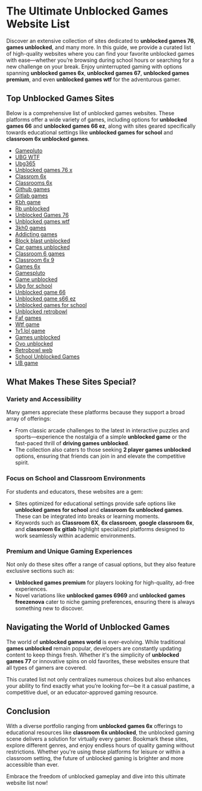 # **The Ultimate Unblocked Games Website List**

Discover an extensive collection of sites dedicated to **unblocked games 76**, **games unblocked**, and many more. In this guide, we provide a curated list of high-quality websites where you can find your favorite unblocked games with ease—whether you’re browsing during school hours or searching for a new challenge on your break. Enjoy uninterrupted gaming with options spanning **unblocked games 6x**, **unblocked games 67**, **unblocked games premium**, and even **unblocked games wtf** for the adventurous gamer.


## **Top Unblocked Games Sites**

Below is a comprehensive list of unblocked games websites. These platforms offer a wide variety of games, including options for **unblocked games 66** and **unblocked games 66 ez**, along with sites geared specifically towards educational settings like **unblocked games for school** and **classroom 6x unblocked games**.

- [Gamepluto](https://gamepluto.gitlab.io)
- [UBG WTF](https://ubgwtf.gitlab.io)
- [Ubg365](https://ubg365.gitlab.io)
- [Unblocked games 76 x](https://unblockedgames76x.gitlab.io)
- [Classrom 6x](https://classrom6x.gitlab.io)
- [Classrooms 6x](https://classrooms6x.gitlab.io)
- [Github games](https://githubgames.gitlab.io)
- [Gitlab games](https://gitlabgames.gitlab.io)
- [Kbh game](https://kbhgame.gitlab.io)
- [Rb unblocked](https://rbunblocked.gitlab.io)
- [Unblocked Games 76](https://ug76.gitlab.io)
- [Unblocked games wtf](https://unblockedgamewtf.gitlab.io)
- [3kh0 games](https://3kh0games.gitlab.io)
- [Addicting games](https://addictinggames.gitlab.io)
- [Block blast unblocked](https://blockblastunblocked.gitlab.io)
- [Car games unblocked](https://cargamesunblocked.gitlab.io)
- [Classroom 6 games](https://classroom6-games.gitlab.io)
- [Classroom 6x 9](https://classroom6x9.gitlab.io)
- [Games 6x](https://games6x.gitlab.io)
- [Gamespluto](https://gamespluto.gitlab.io)
- [Game unblocked](https://gameunblocked.gitlab.io)
- [Ubg for school](https://ubgforschool.gitlab.io)
- [Unblocked game 66](https://unblockedgame66.gitlab.io)
- [Unblocked game s66 ez](https://unblockedgames66-ez.gitlab.io)
- [Unblocked games for school](https://unblocked-games-for-school.gitlab.io)
- [Unblocked retrobowl](https://unblockedretrobowl.gitlab.io)
- [Faf games](https://fafgames.gitlab.io)
- [Wtf game](https://wtfgame.gitlab.io)
- [1v1.lol game](https://1v1lolgame.gitlab.io)
- [Games unblocked](https://gamesunblocked.gitlab.io)
- [Ovo unblocked](https://ovounblocked.gitlab.io)
- [Retrobowl web](https://retrobowlweb.gitlab.io)
- [School Unblocked Games](https://schoolunblockedgames.gitlab.io)
- [UB game](https://ubgame.gitlab.io)



## **What Makes These Sites Special?**

### **Variety and Accessibility**
Many gamers appreciate these platforms because they support a broad array of offerings:
- From classic arcade challenges to the latest in interactive puzzles and sports—experience the nostalgia of a simple **unblocked game** or the fast-paced thrill of **driving games unblocked**.
- The collection also caters to those seeking **2 player games unblocked** options, ensuring that friends can join in and elevate the competitive spirit.

### **Focus on School and Classroom Environments**
For students and educators, these websites are a gem:
- Sites optimized for educational settings provide safe options like **unblocked games for school** and **classroom 6x unblocked games**. These can be integrated into breaks or learning moments.
- Keywords such as **Classroom 6X**, **6x classroom**, **google classroom 6x**, and **classroom 6x gitlab** highlight specialized platforms designed to work seamlessly within academic environments.

### **Premium and Unique Gaming Experiences**
Not only do these sites offer a range of casual options, but they also feature exclusive sections such as:
- **Unblocked games premium** for players looking for high-quality, ad-free experiences.
- Novel variations like **unblocked games 6969** and **unblocked games freezenova** cater to niche gaming preferences, ensuring there is always something new to discover.



## **Navigating the World of Unblocked Games**

The world of **unblocked games world** is ever-evolving. While traditional **games unblocked** remain popular, developers are constantly updating content to keep things fresh. Whether it's the simplicity of **unblocked games 77** or innovative spins on old favorites, these websites ensure that all types of gamers are covered.

This curated list not only centralizes numerous choices but also enhances your ability to find exactly what you’re looking for—be it a casual pastime, a competitive duel, or an educator-approved gaming resource.



## **Conclusion**

With a diverse portfolio ranging from **unblocked games 6x** offerings to educational resources like **classroom 6x unblocked**, the unblocked gaming scene delivers a solution for virtually every gamer. Bookmark these sites, explore different genres, and enjoy endless hours of quality gaming without restrictions. Whether you're using these platforms for leisure or within a classroom setting, the future of unblocked gaming is brighter and more accessible than ever.

Embrace the freedom of unblocked gameplay and dive into this ultimate website list now!
